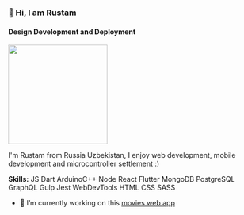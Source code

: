 ### 👋 Hi, I am Rustam
#### Design Development and Deployment
<img src="https://scontent.ftas2-2.fna.fbcdn.net/v/t1.0-9/86730448_10159251599848356_9150712043588812800_n.jpg?_nc_cat=102&ccb=2&_nc_sid=e3f864&_nc_ohc=uVwn5GyckkMAX8fHPy-&_nc_ht=scontent.ftas2-2.fna&oh=b5c24f3276ab6e78d3d8fe32c9a2b373&oe=601298AE" height="200">

I'm Rustam from Russia Uzbekistan, I enjoy web development, mobile development and microcontroller settlement :)

**Skills:** JS Dart ArduinoC++ Node React Flutter MongoDB PostgreSQL GraphQL Gulp Jest WebDevTools HTML CSS SASS

- 🔭 I’m currently working on this [movies web app](https://watch-movies-app.herokuapp.com/)

